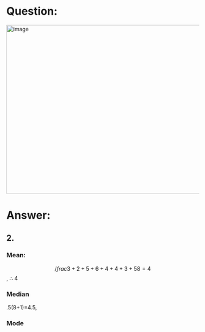 # Question:<br>
<img width="685" height="441" alt="image" src="https://github.com/user-attachments/assets/3848ac9c-9bda-4fd5-aadc-29ae12bd279f" />
<br>

# Answer:<br>
## 2.<br>
### Mean:<br> 
$$/frac{3+2+5+6+4+4+3+5}{8} = 4$$, &#8756; 4<br>
### Median<br>
.5(8+1)=4.5, 
### Mode<br>
